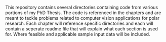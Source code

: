 This repository contains several directories containing code from various portions of my PhD Thesis. The code is referenced in the chapters and are meant to tackle problems related to computer vision applications for polar research. Each chapter will reference specific directories and each will contain a seperate readme file that will explain what each section is used for. Where feasible and applicable sample input data will be included. 
